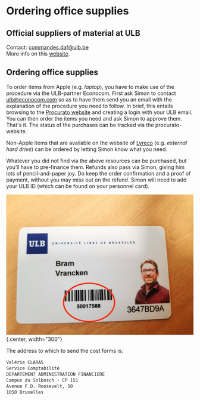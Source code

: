 # Ordering office supplies

## Official suppliers of material at ULB

Contact: <commandes.daf@ulb.be>   
More info on this [website](https://portail.ulb.be/fr/finances-achats-et-comptabilite/achats/fournisseurs-officiels-de-l-ulb?ksession=16275aab-dd0b-4ec5-a9e0-eba79f497812).

## Ordering office supplies

To order items from Apple (e.g. _laptop_), you have to make use of the procedure via the ULB-partner Econocom. First ask Simon to contact ulb@econocom.com so as to have them send you an email with the explanation of the procedure you need to follow. In brief, this entails browsing to the [Procurato website](https://education.procurato.store/ulb) and creating a login with your ULB email. You can then order the items you need and ask Simon to approve them. That's it. The status of the purchases can be tracked via the procurato-website.

Non-Apple items that are available on the website of [Lyreco](https://www.lyreco.com/webshop/FRBE) (e.g. _external hard drive_) can be ordered by letting Simon know what you need. 

Whatever you did not find via the above resources can be purchased, but you’ll have to pre-finance them. Refunds also pass via Simon, giving him lots of pencil-and-paper joy. Do keep the order confirmation and a proof of payment, without you may miss out on the refund. Simon will need to add your ULB ID (which can be found on your personnel card). 

![ULB ID](../images/personnel_card_ULD-ID.jpg){.center, width="300"}

The address to which to send the cost forms is:

	Valérie CLARAS
	Service Comptabilité
	DEPARTEMENT ADMINISTRATION FINANCIERE
	Campus du Solbosch - CP 151
	Avenue F.D. Roosevelt, 50
	1050 Bruxelles